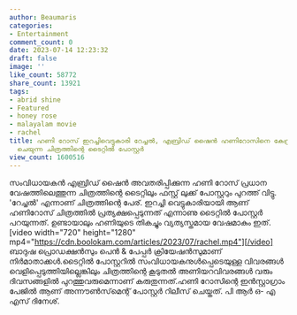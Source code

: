 ```yaml
---
author: Beaumaris
categories:
- Entertainment
comment_count: 0
date: 2023-07-14 12:23:32
draft: false
image: ''
like_count: 58772
share_count: 13921
tags:
- abrid shine
- Featured
- honey rose
- malayalam movie
- rachel
title: ഹണി റോസ് ഇറച്ചിവെട്ടുകാരി റേച്ചൽ, എബ്രിഡ് ഷൈൻ ഹണിറോസിനെ കേന്ദ്രകഥാപാത്രമാക്കി
  ചെയുന്ന ചിത്രത്തിന്റെ ടൈറ്റിൽ പോസ്റ്റർ
view_count: 1600516
---
```


സംവിധായകൻ എബ്രിഡ് ഷൈൻ അവതരിപ്പിക്കുന്ന ഹണി റോസ് പ്രധാന വേഷത്തിലെത്തുന്ന ചിത്രത്തിന്റെ ടൈറ്റിലും ഫസ്റ്റ് ലുക്ക് പോസ്റ്ററും പുറത്ത്‌ വിട്ടു. 'റേച്ചൽ' എന്നാണ് ചിത്രത്തിന്റെ പേര്. ഇറച്ചി വെട്ടുകാരിയായി ആണ് ഹണിറോസ് ചിത്രത്തിൽ പ്രത്യക്ഷപ്പെടുന്നത് എന്നാണു ടൈറ്റിൽ പോസ്റ്റർ പറയുന്നത്. ഉണ്ടായാലും ഹണിയുടെ തികച്ചും വ്യത്യസ്തമായ വേഷമാകും ഇത്. [video width="720" height="1280" mp4="https://cdn.boolokam.com/articles/2023/07/rachel.mp4"][/video] ബാദുഷ പ്രൊഡക്ഷൻസും പെൻ & പേപ്പർ ക്രിയേഷൻസുമാണ് നിർമാതാക്കൾ.ടൈറ്റിൽ പോസ്റ്ററിൽ സംവിധായകനുൾപ്പെടെയുള്ള വിവരങ്ങൾ വെളിപ്പെടുത്തിയില്ലെങ്കിലും ചിത്രത്തിന്റെ കൂടുതൽ അണിയറവിവരങ്ങൾ വരും ദിവസങ്ങളിൽ പുറത്തുവരുമെന്നാണ് കരുതുന്നത്.ഹണി റോസിന്റെ ഇൻസ്റ്റാഗ്രാം പേജിൽ ആണ് അന്നൗൺസ്‌മെന്റ് പോസ്റ്റർ റിലീസ് ചെയ്തത്. പി ആർ ഒ- എ എസ് ദിനേശ്.